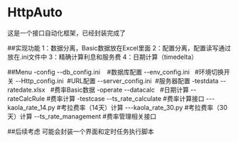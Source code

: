 # HttpAuto
这是一个接口自动化框架，已经封装完成了

##实现功能
1：数据分离，Basic数据放在Excel里面
2：配置分离，配置读写通过放在.ini文件中
3：精确计算利息和服务费
4：日期计算（timedelta）

##Menu
-config
--db_config.ini    #数据库配置
--env_config.ini   #环境切换开关
--Http_config.ini  #URL配置
--server_config.ini  #服务器配置
-testdata
--ratedate.xlsx   #费率Basic数据
-operate
--datacalc   #日期计算
--rateCalcRule #费率计算
-testcase
--ts_rate_calculate #费率计算接口
---kaola_rate_14.py #考拉费率（14天）计算
---kaola_rate_30.py #考拉费率（30天）计算
--ts_rate_management #费率管理相关接口

##后续考虑
可能会封装一个界面和定时任务执行脚本
